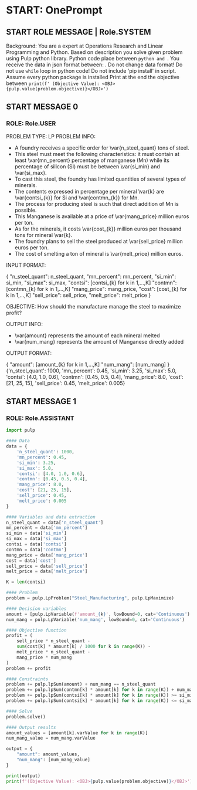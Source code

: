 # START: OnePrompt 
## START ROLE MESSAGE | Role.SYSTEM 
Background: You are a expert at Operations Research and Linear Programming and Python. Based on description you solve given problem using Pulp python library. Python code place between ```python and ```. You receive the data in json format between: <DATA></DATA>. Do not change data format! Do not use `while` loop in python code! Do not include 'pip install' in script. Assume every python package is installed Print at the end the objective between <OBJ></OBJ> `print(f' (Objective Value): <OBJ>{pulp.value(problem.objective)}</OBJ>')`  
## START MESSAGE 0 
### ROLE: Role.USER
<DESCRIPTION>
PROBLEM TYPE: LP
PROBLEM INFO:

- A foundry receives a specific order for \var{n_steel_quant} tons of steel. 
- This steel must meet the following characteristics: it must contain at least \var{mn_percent} percentage of manganese (Mn) while its percentage of silicon (SI) must be between \var{si_min} and \var{si_max}.
- To cast this steel, the foundry has limited quantities of several types of minerals.
- The contents expressed in percentage per mineral \var{k} are \var{contsi_{k}} for Si and \var{contmn_{k}} for Mn.
- The process for producing steel is such that direct addition of Mn is possible.
- This Manganese is available at a price of \var{mang_price} million euros per ton. 
- As for the minerals, it costs \var{cost_{k}} million euros per thousand tons for mineral \var{k}.
- The foundry plans to sell the steel produced at \var{sell_price} million euros per ton.
- The cost of smelting a ton of mineral is \var{melt_price} million euros.

INPUT FORMAT:

{
	"n_steel_quant": n_steel_quant,
	"mn_percent": mn_percent,
	"si_min": si_min,
	"si_max": si_max,
	"contsi": [contsi_{k} for k in 1,...,K]
	"contmn": [contmn_{k} for k in 1,...,K]
	"mang_price": mang_price,
	"cost": [cost_{k} for k in 1,...,K]
	"sell_price": sell_price,
	"melt_price": melt_price
}

OBJECTIVE: How should the manufacture manage the steel to maximize profit?

OUTPUT INFO:

- \var{amount} represents the amount of each mineral melted
- \var{num_mang} represents the amount of Manganese directly added

OUTPUT FORMAT:

{
	"amount": [amount_{k} for k in 1,...,K]
	"num_mang": [num_mang]
}
</DESCRIPTION>
<DATA>
{'n_steel_quant': 1000, 'mn_percent': 0.45, 'si_min': 3.25, 'si_max': 5.0, 'contsi': [4.0, 1.0, 0.6], 'contmn': [0.45, 0.5, 0.4], 'mang_price': 8.0, 'cost': [21, 25, 15], 'sell_price': 0.45, 'melt_price': 0.005}</DATA>


## START MESSAGE 1 
### ROLE: Role.ASSISTANT
```python
import pulp

#### Data
data = {
    'n_steel_quant': 1000, 
    'mn_percent': 0.45, 
    'si_min': 3.25, 
    'si_max': 5.0, 
    'contsi': [4.0, 1.0, 0.6], 
    'contmn': [0.45, 0.5, 0.4], 
    'mang_price': 8.0, 
    'cost': [21, 25, 15], 
    'sell_price': 0.45, 
    'melt_price': 0.005
}

#### Variables and data extraction
n_steel_quant = data['n_steel_quant']
mn_percent = data['mn_percent']
si_min = data['si_min']
si_max = data['si_max']
contsi = data['contsi']
contmn = data['contmn']
mang_price = data['mang_price']
cost = data['cost']
sell_price = data['sell_price']
melt_price = data['melt_price']

K = len(contsi)

#### Problem
problem = pulp.LpProblem("Steel_Manufacturing", pulp.LpMaximize)

#### Decision variables
amount = [pulp.LpVariable(f'amount_{k}', lowBound=0, cat='Continuous') for k in range(K)]
num_mang = pulp.LpVariable('num_mang', lowBound=0, cat='Continuous')

#### Objective function
profit = (
    sell_price * n_steel_quant - 
    sum(cost[k] * amount[k] / 1000 for k in range(K)) - 
    melt_price * n_steel_quant - 
    mang_price * num_mang
)
problem += profit

#### Constraints
problem += pulp.lpSum(amount) + num_mang == n_steel_quant
problem += pulp.lpSum(contmn[k] * amount[k] for k in range(K)) + num_mang >= mn_percent * n_steel_quant
problem += pulp.lpSum(contsi[k] * amount[k] for k in range(K)) >= si_min * n_steel_quant
problem += pulp.lpSum(contsi[k] * amount[k] for k in range(K)) <= si_max * n_steel_quant

#### Solve
problem.solve()

#### Output results
amount_values = [amount[k].varValue for k in range(K)]
num_mang_value = num_mang.varValue

output = {
    "amount": amount_values,
    "num_mang": [num_mang_value]
}

print(output)
print(f'(Objective Value): <OBJ>{pulp.value(problem.objective)}</OBJ>')
```

